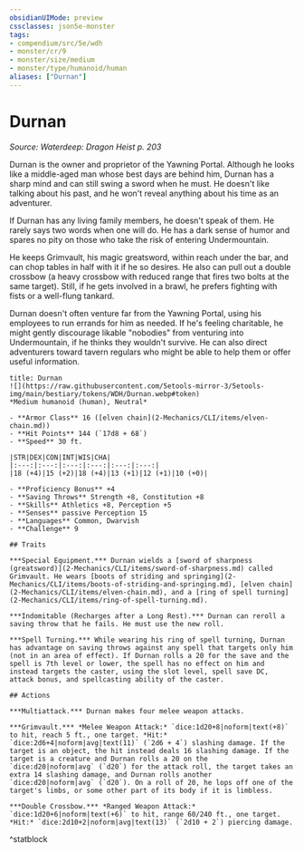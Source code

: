 ```yaml
---
obsidianUIMode: preview
cssclasses: json5e-monster
tags:
- compendium/src/5e/wdh
- monster/cr/9
- monster/size/medium
- monster/type/humanoid/human
aliases: ["Durnan"]
---
```

# Durnan
*Source: Waterdeep: Dragon Heist p. 203*  

Durnan is the owner and proprietor of the Yawning Portal. Although he looks like a middle-aged man whose best days are behind him, Durnan has a sharp mind and can still swing a sword when he must. He doesn't like talking about his past, and he won't reveal anything about his time as an adventurer.

If Durnan has any living family members, he doesn't speak of them. He rarely says two words when one will do. He has a dark sense of humor and spares no pity on those who take the risk of entering Undermountain.

He keeps Grimvault, his magic greatsword, within reach under the bar, and can chop tables in half with it if he so desires. He also can pull out a double crossbow (a heavy crossbow with reduced range that fires two bolts at the same target). Still, if he gets involved in a brawl, he prefers fighting with fists or a well-flung tankard.

Durnan doesn't often venture far from the Yawning Portal, using his employees to run errands for him as needed. If he's feeling charitable, he might gently discourage likable "nobodies" from venturing into Undermountain, if he thinks they wouldn't survive. He can also direct adventurers toward tavern regulars who might be able to help them or offer useful information.

```ad-statblock
title: Durnan
![](https://raw.githubusercontent.com/5etools-mirror-3/5etools-img/main/bestiary/tokens/WDH/Durnan.webp#token)
*Medium humanoid (human), Neutral*

- **Armor Class** 16 ([elven chain](2-Mechanics/CLI/items/elven-chain.md))
- **Hit Points** 144 (`17d8 + 68`)
- **Speed** 30 ft.

|STR|DEX|CON|INT|WIS|CHA|
|:---:|:---:|:---:|:---:|:---:|:---:|
|18 (+4)|15 (+2)|18 (+4)|13 (+1)|12 (+1)|10 (+0)|

- **Proficiency Bonus** +4
- **Saving Throws** Strength +8, Constitution +8
- **Skills** Athletics +8, Perception +5
- **Senses** passive Perception 15
- **Languages** Common, Dwarvish
- **Challenge** 9

## Traits

***Special Equipment.*** Durnan wields a [sword of sharpness (greatsword)](2-Mechanics/CLI/items/sword-of-sharpness.md) called Grimvault. He wears [boots of striding and springing](2-Mechanics/CLI/items/boots-of-striding-and-springing.md), [elven chain](2-Mechanics/CLI/items/elven-chain.md), and a [ring of spell turning](2-Mechanics/CLI/items/ring-of-spell-turning.md).

***Indomitable (Recharges after a Long Rest).*** Durnan can reroll a saving throw that he fails. He must use the new roll.

***Spell Turning.*** While wearing his ring of spell turning, Durnan has advantage on saving throws against any spell that targets only him (not in an area of effect). If Durnan rolls a 20 for the save and the spell is 7th level or lower, the spell has no effect on him and instead targets the caster, using the slot level, spell save DC, attack bonus, and spellcasting ability of the caster.

## Actions

***Multiattack.*** Durnan makes four melee weapon attacks.

***Grimvault.*** *Melee Weapon Attack:* `dice:1d20+8|noform|text(+8)` to hit, reach 5 ft., one target. *Hit:* `dice:2d6+4|noform|avg|text(11)` (`2d6 + 4`) slashing damage. If the target is an object, the hit instead deals 16 slashing damage. If the target is a creature and Durnan rolls a 20 on the `dice:d20|noform|avg` (`d20`) for the attack roll, the target takes an extra 14 slashing damage, and Durnan rolls another `dice:d20|noform|avg` (`d20`). On a roll of 20, he lops off one of the target's limbs, or some other part of its body if it is limbless.

***Double Crossbow.*** *Ranged Weapon Attack:* `dice:1d20+6|noform|text(+6)` to hit, range 60/240 ft., one target. *Hit:* `dice:2d10+2|noform|avg|text(13)` (`2d10 + 2`) piercing damage.
```
^statblock